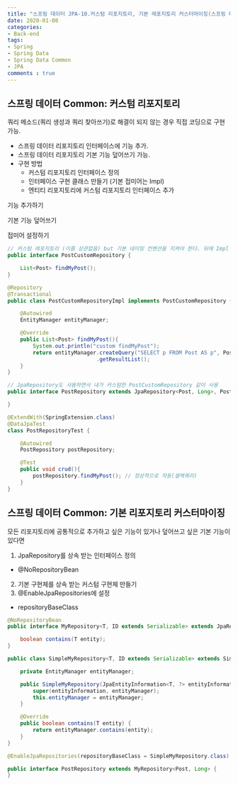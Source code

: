 ```yaml
---
title: "스프링 데이터 JPA-10.커스텀 리포지토리, 기본 레포지토리 커스터마이징(스프링 데이터 Common)"
date: 2020-01-08
categories: 
- Back-end
tags:
- Spring 
- Spring Data
- Spring Data Common
- JPA
comments : true
---
```


## 스프링 데이터 Common: 커스텀 리포지토리

쿼리 메소드(쿼리 생성과 쿼리 찾아쓰기)로 해결이 되지 않는 경우 직접 코딩으로 구현 가능.
- 스프링 데이터 리포지토리 인터페이스에 기능 추가.
- 스프링 데이터 리포지토리 기본 기능 덮어쓰기 가능.
- 구현 방법
  - 커스텀 리포지토리 인터페이스 정의 
  - 인터페이스 구현 클래스 만들기 (기본 접미어는 Impl)
  - 엔티티 리포지토리에 커스텀 리포지토리 인터페이스 추가

기능 추가하기

기본 기능 덮어쓰기

접미어 설정하기

~~~java
// 커스텀 레포지토리 (이름 상관없음) but 기본 네이밍 컨벤션을 지켜야 한다. 뒤에 Impl 붙은 클래스 만들어줘야함.
public interface PostCustomRepository {

    List<Post> findMyPost();
}
~~~

~~~java
@Repository
@Transactional
public class PostCustomRepositoryImpl implements PostCustomRepository {

    @Autowired
    EntityManager entityManager;

    @Override
    public List<Post> findMyPost(){
        System.out.println("custom findMyPost");
        return entityManager.createQuery("SELECT p FROM Post AS p", Post.class)
                            .getResultList();
    }
}
~~~

~~~java
// JpaRepository도 사용하면서 내가 커스텀한 PostCustomRepository 같이 사용
public interface PostRepository extends JpaRepository<Post, Long>, PostCustomRepository {

}
~~~

~~~java
@ExtendWith(SpringExtension.class)
@DataJpaTest
class PostRepositoryTest {

    @Autowired
    PostRepository postRepository;

    @Test
    public void crud(){
        postRepository.findMyPost(); // 정상적으로 작동(셀렉쿼리)
    }
}
~~~







## 스프링 데이터 Common: 기본 리포지토리 커스터마이징

모든 리포지토리에 공통적으로 추가하고 싶은 기능이 있거나 덮어쓰고 싶은 기본 기능이 있다면 

1. JpaRepository를 상속 받는 인터페이스 정의
  - @NoRepositoryBean
2. 기본 구현체를 상속 받는 커스텀 구현체 만들기
3. @EnableJpaRepositories에 설정
  - repositoryBaseClass

~~~java
@NoRepositoryBean
public interface MyRepository<T, ID extends Serializable> extends JpaRepository<T, ID> {

    boolean contains(T entity);
}
~~~

~~~java
public class SimpleMyRepository<T, ID extends Serializable> extends SimpleJpaRepository<T, ID> implements MyRepository<T, ID> {

    private EntityManager entityManager;

    public SimpleMyRepository(JpaEntityInformation<T, ?> entityInformation, EntityManager entityManager) {
        super(entityInformation, entityManager);
        this.entityManager = entityManager;
    }

    @Override
    public boolean contains(T entity) {
        return entityManager.contains(entity);
    }
}
~~~
~~~java
@EnableJpaRepositories(repositoryBaseClass = SimpleMyRepository.class)

public interface PostRepository extends MyRepository<Post, Long> {
}
~~~
